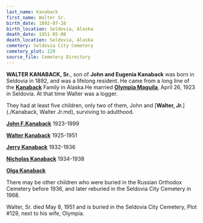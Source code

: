 ```yaml
---
last_name: Kanaback
first_name: Walter Sr.
birth_date: 1892-07-28
birth_location: Seldovia, Alaska
death_date: 1951-05-08
death_location: Seldovia, Alaska
cemetery: Seldovia City Cemetery
cemetery_plot: 129
source_file: Cemetery Directory
---
```


**WALTER KANABACK, Sr.**, son of **John and Eugenia Kanaback** was born in Seldovia in 1892, and was a lifelong
resident. He came from a long line of the [**Kanaback**](../_families/Kanaback_Family.md) Family in Alaska.He married [**Olympia Maguila**](./Kanaback_Olympia_Maquila.md), April 26, 1923 in Seldovia. At
that time Walter was a logger. 

They had at least five children, only two of them, John and [**Walter, Jr.**](./Kanaback, Walter Jr.md), surviving to adulthood.

[**John F.Kanaback**](./Kanaback_John.md) 1923-1999

[**Walter Kanaback**](./Kanaback_Walter_Jr.md) 1925-1951

[**Jerry Kanaback**](./Kanaback_Jerry.md) 1932-1936

[**Nicholas Kanaback**](./Kanaback_Nicholas_Nicky.md) 1934-1938

[**Olga Kanaback**](./Kanaback_Olga.md)


There may be other children who were buried in the Russian Orthodox Cemetery before 1936, and later reburied in the Seldovia City Cemetery in 1968. 

Walter, Sr. died May 8, 1951 and is buried in the Seldovia City Cemetery, Plot \#129, next to his wife, Olympia.

